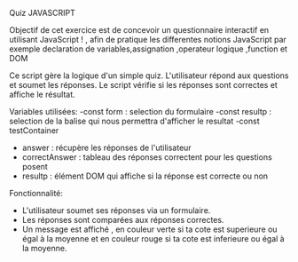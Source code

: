 Quiz JAVASCRIPT

Objectif de cet exercice est de concevoir un questionnaire interactif en utilisant JavaScript ! , afin de pratique les differentes
notions JavaScript par exemple declaration de variables,assignation ,operateur logique ,function et DOM

Ce script gère la logique d'un simple quiz.
L'utilisateur répond aux questions et soumet les réponses.
Le script vérifie si les réponses sont correctes et affiche le résultat.

Variables utilisées:
-const form : selection du formulaire
-const resultp : selection de la balise qui nous permettra d'afficher le resultat
-const testContainer

- answer : récupère les réponses de l'utilisateur
- correctAnswer : tableau des réponses correctent pour les questions posent
- resultp : élément DOM qui affiche si la réponse est correcte ou non

Fonctionnalité:

- L'utilisateur soumet ses réponses via un formulaire.
- Les réponses sont comparées aux réponses correctes.
- Un message est affiché , en couleur verte si ta cote
  est superieure ou égal à la moyenne et en couleur rouge si
  ta cote est inferieure ou égal à la moyenne.
